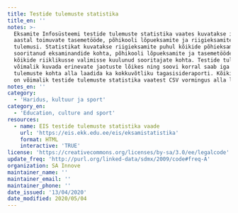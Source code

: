```yaml
---
title: Testide tulemuste statistika
title_en: ''
notes: >-
  Eksamite Infosüsteemi testide tulemuste statistika vaates kuvatakse igal
  aastal toimuvate tasemetööde, põhikooli lõpueksamite ja riigieksamite
  tulemusi. Statistikat kuvatakse riigieksamite puhul kõikide põhieksamit
  sooritanud eksaminandide kohta, põhikooli lõpueksamite ja tasemetööde puhul
  kõikide riiklikusse valimisse kuulunud sooritajate kohta. Testide tulemusi on
  võimalik kuvada erinevate jaotuste lõikes ning soovi korral saab iga testi
  tulemuste kohta alla laadida ka kokkuvõtliku tagasisideraporti. Kõiki andmeid
  on võimalik testide tulemuste statistika vaatest CSV vormingus alla laadida.
notes_en: ''
category:
  - 'Haridus, kultuur ja sport'
category_en:
  - 'Education, culture and sport'
resources:
  - name: EIS testide tulemuste statistika vaade
    url: 'https://eis.ekk.edu.ee/eis/eksamistatistika'
    format: HTML
    interactive: 'TRUE'
license: 'https://creativecommons.org/licenses/by-sa/3.0/ee/legalcode'
update_freq: 'http://purl.org/linked-data/sdmx/2009/code#freq-A'
organization: SA Innove
maintainer_name: ''
maintainer_email: ''
maintainer_phone: ''
date_issued: '13/04/2020'
date_modified: 2020/05/04
---
```

